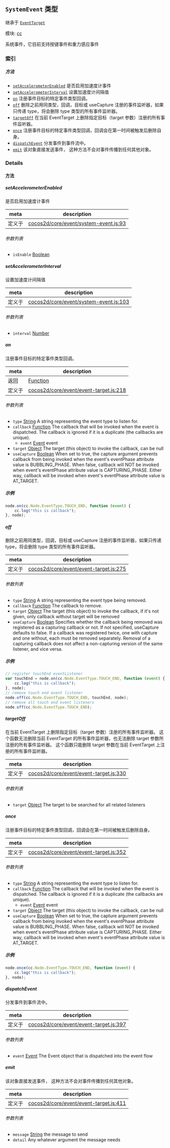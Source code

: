 ## `SystemEvent` 类型

继承于 [`EventTarget`](EventTarget.md)


模块: [cc](../modules/cc.md)


系统事件，它目前支持按键事件和重力感应事件


### 索引



##### 方法

  - [`setAccelerometerEnabled`](#setaccelerometerenabled) 是否启用加速度计事件
  - [`setAccelerometerInterval`](#setaccelerometerinterval) 设置加速度计间隔值
  - [`on`](#on) 注册事件目标的特定事件类型回调。
  - [`off`](#off) 删除之前用同类型，回调，目标或 useCapture 注册的事件监听器，如果只传递 type，将会删除 type 类型的所有事件监听器。
  - [`targetOff`](#targetoff) 在当前 EventTarget 上删除指定目标（target 参数）注册的所有事件监听器。
  - [`once`](#once) 注册事件目标的特定事件类型回调，回调会在第一时间被触发后删除自身。
  - [`dispatchEvent`](#dispatchevent) 分发事件到事件流中。
  - [`emit`](#emit) 该对象直接发送事件， 这种方法不会对事件传播到任何其他对象。



### Details




<!-- Method Block -->
#### 方法


##### setAccelerometerEnabled

是否启用加速度计事件

| meta | description |
|------|-------------|
| 定义于 | [cocos2d/core/event/system-event.js:93](https://github.com/cocos-creator/engine/blob/de46973d0b5edcff4f973186ce89752080cb6b7c/cocos2d/core/event/system-event.js#L93) |

###### 参数列表
- `isEnable` <a href="https://developer.mozilla.org/en/JavaScript/Reference/Global_Objects/Boolean" class="crosslink external" target="_blank">Boolean</a> 


##### setAccelerometerInterval

设置加速度计间隔值

| meta | description |
|------|-------------|
| 定义于 | [cocos2d/core/event/system-event.js:103](https://github.com/cocos-creator/engine/blob/de46973d0b5edcff4f973186ce89752080cb6b7c/cocos2d/core/event/system-event.js#L103) |

###### 参数列表
- `interval` <a href="https://developer.mozilla.org/en/JavaScript/Reference/Global_Objects/Number" class="crosslink external" target="_blank">Number</a> 


##### on

注册事件目标的特定事件类型回调。

| meta | description |
|------|-------------|
| 返回 | <a href="https://developer.mozilla.org/en/JavaScript/Reference/Global_Objects/Function" class="crosslink external" target="_blank">Function</a> 
| 定义于 | [cocos2d/core/event/event-target.js:218](https://github.com/cocos-creator/engine/blob/de46973d0b5edcff4f973186ce89752080cb6b7c/cocos2d/core/event/event-target.js#L218) |

###### 参数列表
- `type` <a href="https://developer.mozilla.org/en/JavaScript/Reference/Global_Objects/String" class="crosslink external" target="_blank">String</a> A string representing the event type to listen for.
- `callback` <a href="https://developer.mozilla.org/en/JavaScript/Reference/Global_Objects/Function" class="crosslink external" target="_blank">Function</a> The callback that will be invoked when the event is dispatched.
                             The callback is ignored if it is a duplicate (the callbacks are unique).
	- `event` <a href="../classes/Event.html" class="crosslink">Event</a> event
- `target` <a href="https://developer.mozilla.org/en/JavaScript/Reference/Global_Objects/Object" class="crosslink external" target="_blank">Object</a> The target (this object) to invoke the callback, can be null
- `useCapture` <a href="https://developer.mozilla.org/en/JavaScript/Reference/Global_Objects/Boolean" class="crosslink external" target="_blank">Boolean</a> When set to true, the capture argument prevents callback
                             from being invoked when the event's eventPhase attribute value is BUBBLING_PHASE.
                             When false, callback will NOT be invoked when event's eventPhase attribute value is CAPTURING_PHASE.
                             Either way, callback will be invoked when event's eventPhase attribute value is AT_TARGET.

##### 示例

```js
node.on(cc.Node.EventType.TOUCH_END, function (event) {
    cc.log("this is callback");
}, node);
```

##### off

删除之前用同类型，回调，目标或 useCapture 注册的事件监听器，如果只传递 type，将会删除 type 类型的所有事件监听器。

| meta | description |
|------|-------------|
| 定义于 | [cocos2d/core/event/event-target.js:275](https://github.com/cocos-creator/engine/blob/de46973d0b5edcff4f973186ce89752080cb6b7c/cocos2d/core/event/event-target.js#L275) |

###### 参数列表
- `type` <a href="https://developer.mozilla.org/en/JavaScript/Reference/Global_Objects/String" class="crosslink external" target="_blank">String</a> A string representing the event type being removed.
- `callback` <a href="https://developer.mozilla.org/en/JavaScript/Reference/Global_Objects/Function" class="crosslink external" target="_blank">Function</a> The callback to remove.
- `target` <a href="https://developer.mozilla.org/en/JavaScript/Reference/Global_Objects/Object" class="crosslink external" target="_blank">Object</a> The target (this object) to invoke the callback, if it's not given, only callback without target will be removed
- `useCapture` <a href="https://developer.mozilla.org/en/JavaScript/Reference/Global_Objects/Boolean" class="crosslink external" target="_blank">Boolean</a> Specifies whether the callback being removed was registered as a capturing callback or not.
                             If not specified, useCapture defaults to false. If a callback was registered twice,
                             one with capture and one without, each must be removed separately. Removal of a capturing callback
                             does not affect a non-capturing version of the same listener, and vice versa.

##### 示例

```js
// register touchEnd eventListener
var touchEnd = node.on(cc.Node.EventType.TOUCH_END, function (event) {
    cc.log("this is callback");
}, node);
// remove touch end event listener
node.off(cc.Node.EventType.TOUCH_END, touchEnd, node);
// remove all touch end event listeners
node.off(cc.Node.EventType.TOUCH_END);
```

##### targetOff

在当前 EventTarget 上删除指定目标（target 参数）注册的所有事件监听器。
这个函数无法删除当前 EventTarget 的所有事件监听器，也无法删除 target 参数所注册的所有事件监听器。
这个函数只能删除 target 参数在当前 EventTarget 上注册的所有事件监听器。

| meta | description |
|------|-------------|
| 定义于 | [cocos2d/core/event/event-target.js:330](https://github.com/cocos-creator/engine/blob/de46973d0b5edcff4f973186ce89752080cb6b7c/cocos2d/core/event/event-target.js#L330) |

###### 参数列表
- `target` <a href="https://developer.mozilla.org/en/JavaScript/Reference/Global_Objects/Object" class="crosslink external" target="_blank">Object</a> The target to be searched for all related listeners


##### once

注册事件目标的特定事件类型回调，回调会在第一时间被触发后删除自身。

| meta | description |
|------|-------------|
| 定义于 | [cocos2d/core/event/event-target.js:352](https://github.com/cocos-creator/engine/blob/de46973d0b5edcff4f973186ce89752080cb6b7c/cocos2d/core/event/event-target.js#L352) |

###### 参数列表
- `type` <a href="https://developer.mozilla.org/en/JavaScript/Reference/Global_Objects/String" class="crosslink external" target="_blank">String</a> A string representing the event type to listen for.
- `callback` <a href="https://developer.mozilla.org/en/JavaScript/Reference/Global_Objects/Function" class="crosslink external" target="_blank">Function</a> The callback that will be invoked when the event is dispatched.
                             The callback is ignored if it is a duplicate (the callbacks are unique).
	- `event` <a href="../classes/Event.html" class="crosslink">Event</a> event
- `target` <a href="https://developer.mozilla.org/en/JavaScript/Reference/Global_Objects/Object" class="crosslink external" target="_blank">Object</a> The target (this object) to invoke the callback, can be null
- `useCapture` <a href="https://developer.mozilla.org/en/JavaScript/Reference/Global_Objects/Boolean" class="crosslink external" target="_blank">Boolean</a> When set to true, the capture argument prevents callback
                             from being invoked when the event's eventPhase attribute value is BUBBLING_PHASE.
                             When false, callback will NOT be invoked when event's eventPhase attribute value is CAPTURING_PHASE.
                             Either way, callback will be invoked when event's eventPhase attribute value is AT_TARGET.

##### 示例

```js
node.once(cc.Node.EventType.TOUCH_END, function (event) {
    cc.log("this is callback");
}, node);
```

##### dispatchEvent

分发事件到事件流中。

| meta | description |
|------|-------------|
| 定义于 | [cocos2d/core/event/event-target.js:397](https://github.com/cocos-creator/engine/blob/de46973d0b5edcff4f973186ce89752080cb6b7c/cocos2d/core/event/event-target.js#L397) |

###### 参数列表
- `event` <a href="../classes/Event.html" class="crosslink">Event</a> The Event object that is dispatched into the event flow


##### emit

该对象直接发送事件， 这种方法不会对事件传播到任何其他对象。

| meta | description |
|------|-------------|
| 定义于 | [cocos2d/core/event/event-target.js:411](https://github.com/cocos-creator/engine/blob/de46973d0b5edcff4f973186ce89752080cb6b7c/cocos2d/core/event/event-target.js#L411) |

###### 参数列表
- `message` <a href="https://developer.mozilla.org/en/JavaScript/Reference/Global_Objects/String" class="crosslink external" target="_blank">String</a> the message to send
- `detail` Any whatever argument the message needs



